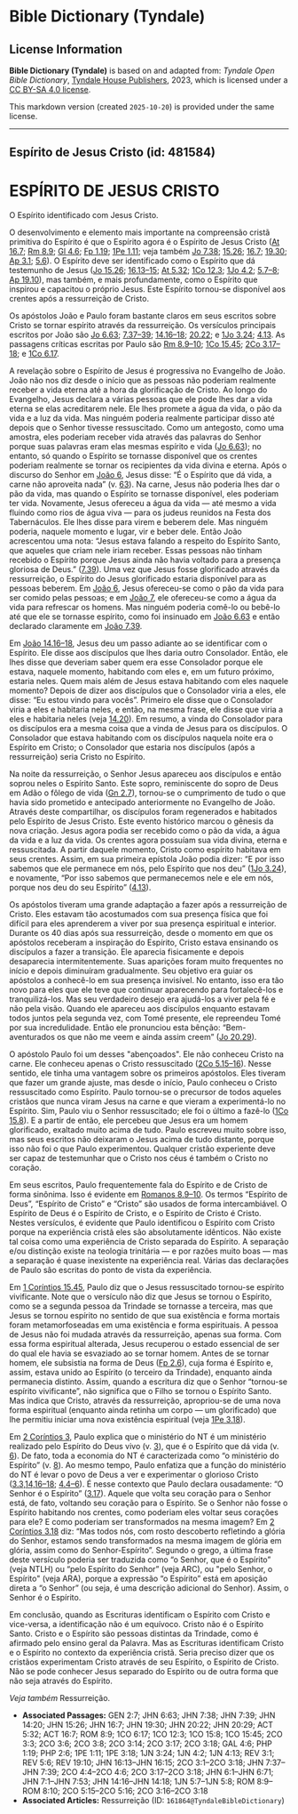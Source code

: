 # Bible Dictionary (Tyndale)

## License Information

**Bible Dictionary (Tyndale)** is based on and adapted from: _Tyndale Open Bible Dictionary_, [Tyndale House Publishers](https://tyndaleopenresources.com/), 2023, which is licensed under a [CC BY-SA 4.0 license](https://creativecommons.org/licenses/by-sa/4.0/legalcode.en).

This markdown version (created `2025-10-20`) is provided under the same license.



--------------------------------

## Espírito de Jesus Cristo (id: 481584)

ESPÍRITO DE JESUS CRISTO
========================

O Espírito identificado com Jesus Cristo.

O desenvolvimento e elemento mais importante na compreensão cristã primitiva do Espírito é que o Espírito agora é o Espírito de Jesus Cristo ([At 16\.7](https://ref.ly/Acts16:7); [Rm 8\.9](https://ref.ly/Rom8:9); [Gl 4\.6](https://ref.ly/Gal4:6); [Fp 1\.19](https://ref.ly/Phil1:19); [1Pe 1\.11](https://ref.ly/1Pet1:11); veja também [Jo 7\.38](https://ref.ly/John7:38); [15\.26](https://ref.ly/John15:26); [16\.7](https://ref.ly/John16:7); [19\.30](https://ref.ly/John19:30); [Ap 3\.1](https://ref.ly/Rev3:1); [5\.6](https://ref.ly/Rev5:6)). O Espírito deve ser identificado como o Espírito que dá testemunho de Jesus ([Jo 15\.26](https://ref.ly/John15:26); [16\.13–15](https://ref.ly/John16:13-John16:15); [At 5\.32](https://ref.ly/Acts5:32); [1Co 12\.3](https://ref.ly/1Cor12:3); [1Jo 4\.2](https://ref.ly/1John4:2); [5\.7–8](https://ref.ly/1John5:7-1John5:8); [Ap 19\.10](https://ref.ly/Rev19:10)), mas também, e mais profundamente, como o Espírito que inspirou e capacitou o próprio Jesus. Este Espírito tornou\-se disponível aos crentes após a ressurreição de Cristo.

Os apóstolos João e Paulo foram bastante claros em seus escritos sobre Cristo se tornar espírito através da ressurreição. Os versículos principais escritos por João são [Jo 6\.63](https://ref.ly/John6:63); [7\.37–39](https://ref.ly/John7:37-John7:39); [14\.16–18](https://ref.ly/John14:16-John14:18); [20\.22](https://ref.ly/John20:22); e [1Jo 3\.24](https://ref.ly/1John3:24); [4\.13](https://ref.ly/1John4:13). As passagens críticas escritas por Paulo são [Rm 8\.9–10](https://ref.ly/Rom8:9-Rom8:10); [1Co 15\.45](https://ref.ly/1Cor15:45); [2Co 3\.17–18](https://ref.ly/2Cor3:17-2Cor3:18); e [1Co 6\.17](https://ref.ly/1Cor6:17).

A revelação sobre o Espírito de Jesus é progressiva no Evangelho de João. João não nos diz desde o início que as pessoas não poderiam realmente receber a vida eterna até a hora da glorificação de Cristo. Ao longo do Evangelho, Jesus declara a várias pessoas que ele pode lhes dar a vida eterna se elas acreditarem nele. Ele lhes promete a água da vida, o pão da vida e a luz da vida. Mas ninguém poderia realmente participar disso até depois que o Senhor tivesse ressuscitado. Como um antegosto, como uma amostra, eles poderiam receber vida através das palavras do Senhor porque suas palavras eram elas mesmas espírito e vida ([Jo 6\.63](https://ref.ly/John6:63)); no entanto, só quando o Espírito se tornasse disponível que os crentes poderiam realmente se tornar os recipientes da vida divina e eterna. Após o discurso do Senhor em [João 6](https://ref.ly/John6:1-John6:71), Jesus disse: “É o Espírito que dá vida, a carne não aproveita nada” (v. [63](https://ref.ly/John6:63)). Na carne, Jesus não poderia lhes dar o pão da vida, mas quando o Espírito se tornasse disponível, eles poderiam ter vida. Novamente, Jesus ofereceu a água da vida — até mesmo a vida fluindo como rios de água viva — para os judeus reunidos na Festa dos Tabernáculos. Ele lhes disse para virem e beberem dele. Mas ninguém poderia, naquele momento e lugar, vir e beber dele. Então João acrescentou uma nota: “Jesus estava falando a respeito do Espírito Santo, que aqueles que criam nele iriam receber. Essas pessoas não tinham recebido o Espírito porque Jesus ainda não havia voltado para a presença gloriosa de Deus.” ([7\.39](https://ref.ly/John7:39)). Uma vez que Jesus fosse glorificado através da ressurreição, o Espírito do Jesus glorificado estaria disponível para as pessoas beberem. Em [João 6](https://ref.ly/John6:1-John6:71), Jesus ofereceu\-se como o pão da vida para ser comido pelas pessoas; e em [João 7](https://ref.ly/John7:1-John7:53), ele ofereceu\-se como a água da vida para refrescar os homens. Mas ninguém poderia comê\-lo ou bebê\-lo até que ele se tornasse espírito, como foi insinuado em [João 6\.63](https://ref.ly/John6:63) e então declarado claramente em [João 7\.39](https://ref.ly/John7:39).

Em [João 14\.16–18](https://ref.ly/John14:16-John14:18), Jesus deu um passo adiante ao se identificar com o Espírito. Ele disse aos discípulos que lhes daria outro Consolador. Então, ele lhes disse que deveriam saber quem era esse Consolador porque ele estava, naquele momento, habitando com eles e, em um futuro próximo, estaria neles. Quem mais além de Jesus estava habitando com eles naquele momento? Depois de dizer aos discípulos que o Consolador viria a eles, ele disse: “Eu estou vindo para vocês”. Primeiro ele disse que o Consolador viria a eles e habitaria neles, e então, na mesma frase, ele disse que viria a eles e habitaria neles (veja [14\.20](https://ref.ly/John14:20)). Em resumo, a vinda do Consolador para os discípulos era a mesma coisa que a vinda de Jesus para os discípulos. O Consolador que estava habitando com os discípulos naquela noite era o Espírito em Cristo; o Consolador que estaria nos discípulos (após a ressurreição) seria Cristo no Espírito.

Na noite da ressurreição, o Senhor Jesus apareceu aos discípulos e então soprou neles o Espírito Santo. Este sopro, reminiscente do sopro de Deus em Adão o fôlego de vida ([Gn 2\.7](https://ref.ly/Gen2:7)), tornou\-se o cumprimento de tudo o que havia sido prometido e antecipado anteriormente no Evangelho de João. Através deste compartilhar, os discípulos foram regenerados e habitados pelo Espírito de Jesus Cristo. Este evento histórico marcou o gênesis da nova criação. Jesus agora podia ser recebido como o pão da vida, a água da vida e a luz da vida. Os crentes agora possuíam sua vida divina, eterna e ressuscitada. A partir daquele momento, Cristo como espírito habitava em seus crentes. Assim, em sua primeira epístola João podia dizer: “E por isso sabemos que ele permanece em nós, pelo Espírito que nos deu” ([1Jo 3\.24](https://ref.ly/1John3:24)), e novamente, “Por isso sabemos que permanecemos nele e ele em nós, porque nos deu do seu Espírito” ([4\.13](https://ref.ly/1John4:13)).

Os apóstolos tiveram uma grande adaptação a fazer após a ressurreição de Cristo. Eles estavam tão acostumados com sua presença física que foi difícil para eles aprenderem a viver por sua presença espiritual e interior. Durante os 40 dias após sua ressurreição, desde o momento em que os apóstolos receberam a inspiração do Espírito, Cristo estava ensinando os discípulos a fazer a transição. Ele aparecia fisicamente e depois desaparecia intermitentemente. Suas aparições foram muito frequentes no início e depois diminuíram gradualmente. Seu objetivo era guiar os apóstolos a conhecê\-lo em sua presença invisível. No entanto, isso era tão novo para eles que ele teve que continuar aparecendo para fortalecê\-los e tranquilizá\-los. Mas seu verdadeiro desejo era ajudá\-los a viver pela fé e não pela visão. Quando ele apareceu aos discípulos enquanto estavam todos juntos pela segunda vez, com Tomé presente, ele repreendeu Tomé por sua incredulidade. Então ele pronunciou esta bênção: “Bem\-aventurados os que não me veem e ainda assim creem” ([Jo 20\.29](https://ref.ly/John20:29)).

O apóstolo Paulo foi um desses "abençoados". Ele não conheceu Cristo na carne. Ele conheceu apenas o Cristo ressuscitado ([2Co 5\.15–16](https://ref.ly/2Cor5:15-2Cor5:16)). Nesse sentido, ele tinha uma vantagem sobre os primeiros apóstolos. Eles tiveram que fazer um grande ajuste, mas desde o início, Paulo conheceu o Cristo ressuscitado como Espírito. Paulo tornou\-se o precursor de todos aqueles cristãos que nunca viram Jesus na carne e que vieram a experimentá\-lo no Espírito. Sim, Paulo viu o Senhor ressuscitado; ele foi o último a fazê\-lo ([1Co 15\.8](https://ref.ly/1Cor15:8)). E a partir de então, ele percebeu que Jesus era um homem glorificado, exaltado muito acima de tudo. Paulo escreveu muito sobre isso, mas seus escritos não deixaram o Jesus acima de tudo distante, porque isso não foi o que Paulo experimentou. Qualquer cristão experiente deve ser capaz de testemunhar que o Cristo nos céus é também o Cristo no coração.

Em seus escritos, Paulo frequentemente fala do Espírito e de Cristo de forma sinônima. Isso é evidente em [Romanos 8\.9–10](https://ref.ly/Rom8:9-Rom8:10). Os termos “Espírito de Deus”, “Espírito de Cristo” e “Cristo” são usados de forma intercambiável. O Espírito de Deus é o Espírito de Cristo, e o Espírito de Cristo é Cristo. Nestes versículos, é evidente que Paulo identificou o Espírito com Cristo porque na experiência cristã eles são absolutamente idênticos. Não existe tal coisa como uma experiência de Cristo separada do Espírito. A separação e/ou distinção existe na teologia trinitária — e por razões muito boas — mas a separação é quase inexistente na experiência real. Várias das declarações de Paulo são escritas do ponto de vista da experiência.

Em [1 Coríntios 15\.45](https://ref.ly/1Cor15:45), Paulo diz que o Jesus ressuscitado tornou\-se espírito vivificante. Note que o versículo não diz que Jesus se tornou o Espírito, como se a segunda pessoa da Trindade se tornasse a terceira, mas que Jesus se tornou espírito no sentido de que sua existência e forma mortais foram metamorfoseadas em uma existência e forma espirituais. A pessoa de Jesus não foi mudada através da ressurreição, apenas sua forma. Com essa forma espiritual alterada, Jesus recuperou o estado essencial de ser do qual ele havia se esvaziado ao se tornar homem. Antes de se tornar homem, ele subsistia na forma de Deus ([Fp 2\.6](https://ref.ly/Phil2:6)), cuja forma é Espírito e, assim, estava unido ao Espírito (o terceiro da Trindade), enquanto ainda permanecia distinto. Assim, quando a escritura diz que o Senhor “tornou\-se espírito vivificante”, não significa que o Filho se tornou o Espírito Santo. Mas indica que Cristo, através da ressurreição, apropriou\-se de uma nova forma espiritual (enquanto ainda retinha um corpo — um glorificado) que lhe permitiu iniciar uma nova existência espiritual (veja [1Pe 3\.18](https://ref.ly/1Pet3:18)).

Em [2 Coríntios 3](https://ref.ly/2Cor3:1-2Cor3:18), Paulo explica que o ministério do NT é um ministério realizado pelo Espírito do Deus vivo (v. [3](https://ref.ly/2Cor3:3)), que é o Espírito que dá vida (v. [6](https://ref.ly/2Cor3:6)). De fato, toda a economia do NT é caracterizada como “o ministério do Espírito” (v. [8](https://ref.ly/2Cor3:8)). Ao mesmo tempo, Paulo enfatiza que a função do ministério do NT é levar o povo de Deus a ver e experimentar o glorioso Cristo ([3\.3,14,16–18](https://ref.ly/2Cor3:3,2Cor3:14,2Cor3:16-2Cor3:18); [4\.4–6](https://ref.ly/2Cor4:4-2Cor4:6)). É nesse contexto que Paulo declara ousadamente: “O Senhor é o Espírito” ([3\.17](https://ref.ly/2Cor3:17)). Aquele que volta seu coração para o Senhor está, de fato, voltando seu coração para o Espírito. Se o Senhor não fosse o Espírito habitando nos crentes, como poderiam eles voltar seus corações para ele? E como poderiam ser transformados na mesma imagem? Em [2 Coríntios 3\.18](https://ref.ly/2Cor3:18) diz: “Mas todos nós, com rosto descoberto refletindo a glória do Senhor, estamos sendo transformados na mesma imagem de glória em glória, assim como do Senhor\-Espírito”. Segundo o grego, a última frase deste versículo poderia ser traduzida como “o Senhor, que é o Espírito” (veja NTLH) ou “pelo Espírito do Senhor” (veja ARC), ou "pelo Senhor, o Espírito" (veja ARA), porque a expressão “o Espírito” está em aposição direta a “o Senhor” (ou seja, é uma descrição adicional do Senhor). Assim, o Senhor é o Espírito.

Em conclusão, quando as Escrituras identificam o Espírito com Cristo e vice\-versa, a identificação não é um equívoco. Cristo não é o Espírito Santo. Cristo e o Espírito são pessoas distintas da Trindade, como é afirmado pelo ensino geral da Palavra. Mas as Escrituras identificam Cristo e o Espírito no contexto da experiência cristã. Seria preciso dizer que os cristãos experimentam Cristo através de seu Espírito, o Espírito de Cristo. Não se pode conhecer Jesus separado do Espírito ou de outra forma que não seja através do Espírito.

*Veja também* Ressurreição.

* **Associated Passages:** GEN 2:7; JHN 6:63; JHN 7:38; JHN 7:39; JHN 14:20; JHN 15:26; JHN 16:7; JHN 19:30; JHN 20:22; JHN 20:29; ACT 5:32; ACT 16:7; ROM 8:9; 1CO 6:17; 1CO 12:3; 1CO 15:8; 1CO 15:45; 2CO 3:3; 2CO 3:6; 2CO 3:8; 2CO 3:14; 2CO 3:17; 2CO 3:18; GAL 4:6; PHP 1:19; PHP 2:6; 1PE 1:11; 1PE 3:18; 1JN 3:24; 1JN 4:2; 1JN 4:13; REV 3:1; REV 5:6; REV 19:10; JHN 16:13–JHN 16:15; 2CO 3:1–2CO 3:18; JHN 7:37–JHN 7:39; 2CO 4:4–2CO 4:6; 2CO 3:17–2CO 3:18; JHN 6:1–JHN 6:71; JHN 7:1–JHN 7:53; JHN 14:16–JHN 14:18; 1JN 5:7–1JN 5:8; ROM 8:9–ROM 8:10; 2CO 5:15–2CO 5:16; 2CO 3:16–2CO 3:18
* **Associated Articles:** Ressurreição (ID: `161864@TyndaleBibleDictionary`)

